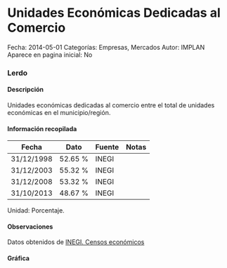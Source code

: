Unidades Económicas Dedicadas al Comercio
=====

Fecha: 2014-05-01
Categorías: Empresas, Mercados
Autor: IMPLAN
Aparece en pagina inicial: No

### Lerdo

#### Descripción

Unidades económicas dedicadas al comercio entre el total de unidades económicas en el municipio/región.

<!-- break -->

#### Información recopilada

<table class="table table-hover table-bordered matriz">
  <thead>
    <tr><th>Fecha</th><th>Dato</th><th>Fuente</th><th>Notas</th></tr>
  </thead>
  <tbody>
    <tr><td class="centrado">31/12/1998</td><td class="derecha">52.65 %</td><td>INEGI</td><td></td></tr>
    <tr><td class="centrado">31/12/2003</td><td class="derecha">55.32 %</td><td>INEGI</td><td></td></tr>
    <tr><td class="centrado">31/12/2008</td><td class="derecha">53.32 %</td><td>INEGI</td><td></td></tr>
    <tr><td class="centrado">31/10/2013</td><td class="derecha">48.67 %</td><td>INEGI</td><td></td></tr>
  </tbody>
</table>

Unidad: Porcentaje.

#### Observaciones

Datos obtenidos de [INEGI. Censos económicos](http://www3.inegi.org.mx/sistemas/saic/)

#### Gráfica

<div id="Morrisszhehrjx" class="grafica"></div>
<script>
new Morris.Line({
element: 'Morrisszhehrjx',
data: [{ fecha: '1998-12-31', dato: 52.6500 },{ fecha: '2003-12-31', dato: 55.3200 },{ fecha: '2008-12-31', dato: 53.3200 },{ fecha: '2013-10-31', dato: 48.6700 }],
xkey: 'fecha',
ykeys: ['dato'],
labels: ['Dato'],
lineColors: ['#FF5B02'],
xLabelFormat: function(d) { return d.getDate()+'/'+(d.getMonth()+1)+'/'+d.getFullYear(); },
dateFormat: function(ts) { var d = new Date(ts); return d.getDate() + '/' + (d.getMonth() + 1) + '/' + d.getFullYear(); }
});
</script>
